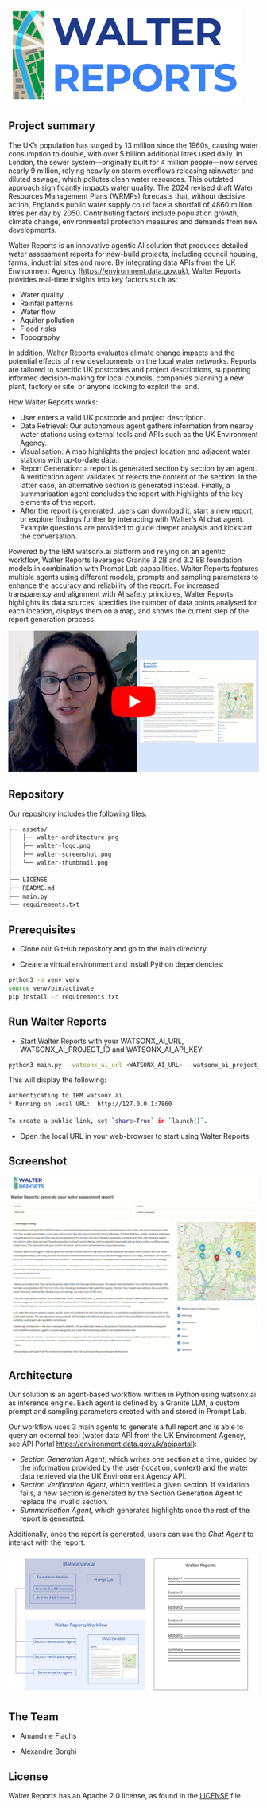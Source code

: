 ![Banner](assets/walter-logo.png)

## Project summary

The UK’s population has surged by 13 million since the 1960s, causing water consumption to double, with over 5 billion additional litres used daily. In London, the sewer system—originally built for 4 million people—now serves nearly 9 million, relying heavily on storm overflows releasing rainwater and diluted sewage, which pollutes clean water resources. This outdated approach significantly impacts water quality.
The 2024 revised draft Water Resources Management Plans (WRMPs) forecasts that, without decisive action, England’s public water supply could face a shortfall of 4860 million litres per day by 2050. Contributing factors include population growth, climate change, environmental protection measures and demands from new developments.

Walter Reports is an innovative agentic AI solution that produces detailed water assessment reports for new-build projects, including council housing, farms, industrial sites and more. By integrating data APIs from the UK Environment Agency (https://environment.data.gov.uk), Walter Reports provides real-time insights into key factors such as:

- Water quality
- Rainfall patterns
- Water flow
- Aquifer pollution
- Flood risks
- Topography

In addition, Walter Reports evaluates climate change impacts and the potential effects of new developments on the local water networks. Reports are tailored to specific UK postcodes and project descriptions, supporting informed decision-making for local councils, companies planning a new plant, factory or site, or anyone looking to exploit the land.

How Walter Reports works:

- User enters a valid UK postcode and project description.
- Data Retrieval: Our autonomous agent gathers information from nearby water stations using external tools and APIs such as the UK Environment Agency.
- Visualisation: A map highlights the project location and adjacent water stations with up-to-date data.
- Report Generation: a report is generated section by section by an agent. A verification agent validates or rejects the content of the section. In the latter case, an alternative section is generated instead. Finally, a summarisation agent concludes the report with highlights of the key elements of the report.
- After the report is generated, users can download it, start a new report, or explore findings further by interacting with Walter’s AI chat agent. Example questions are provided to guide deeper analysis and kickstart the conversation.

Powered by the IBM watsonx.ai platform and relying on an agentic workflow, Walter Reports leverages Granite 3 2B and 3.2 8B foundation models in combination with Prompt Lab capabilities. Walter Reports features multiple agents using different models, prompts and sampling parameters to enhance the accuracy and reliability of the report. For increased transparency and alignment with AI safety principles, Walter Reports highlights its data sources, specifies the number of data points analysed for each location, displays them on a map, and shows the current step of the report generation process.

[![Video](assets/walter-thumbnail.png)](https://youtu.be/nNqcwoRvrjU)

## Repository

Our repository includes the following files:

```bash
├── assets/
│   ├── walter-architecture.png
│   ├── walter-logo.png
│   ├── walter-screenshot.png
│   └── walter-thumbnail.png
│
├── LICENSE
├── README.md
├── main.py
└── requirements.txt
```

## Prerequisites

- Clone our GitHub repository and go to the main directory.

- Create a virtual environment and install Python dependencies:

```bash
python3 -m venv venv
source venv/bin/activate
pip install -r requirements.txt
```

## Run Walter Reports

- Start Walter Reports with your WATSONX_AI_URL, WATSONX_AI_PROJECT_ID and WATSONX_AI_API_KEY:

```bash
python3 main.py --watsonx_ai_url <WATSONX_AI_URL> --watsonx_ai_project_id <WATSONX_AI_PROJECT_ID> --watsonx_ai_api_key WATSONX_AI_API_KEY
```

This will display the following:

```bash
Authenticating to IBM watsonx.ai...
* Running on local URL:  http://127.0.0.1:7860

To create a public link, set `share=True` in `launch()`.
```

- Open the local URL in your web-browser to start using Walter Reports.

## Screenshot

![Screenshot](assets/walter-screenshot.png)

## Architecture

Our solution is an agent-based workflow written in Python using watsonx.ai as inference engine. Each agent is defined by a Granite LLM, a custom prompt and sampling parameters created with and stored in Prompt Lab.

Our workflow uses 3 main agents to generate a full report and is able to query an external tool (water data API from the UK Environment Agency, see API Portal https://environment.data.gov.uk/apiportal):

- *Section Generation Agent*, which writes one section at a time, guided by the information provided by the user (location, context) and the water data retrieved via the UK Environment Agency API.
- *Section Verification Agent*, which verifies a given section. If validation fails, a new section is generated by the Section Generation Agent to replace the invalid section.
- *Summarisation Agent*, which generates highlights once the rest of the report is generated.

Additionally, once the report is generated, users can use the *Chat Agent* to interact with the report.

![Architecture](assets/walter-architecture.png)

## The Team

- Amandine Flachs

- Alexandre Borghi

## License

Walter Reports has an Apache 2.0 license, as found in the [LICENSE](LICENSE) file.
